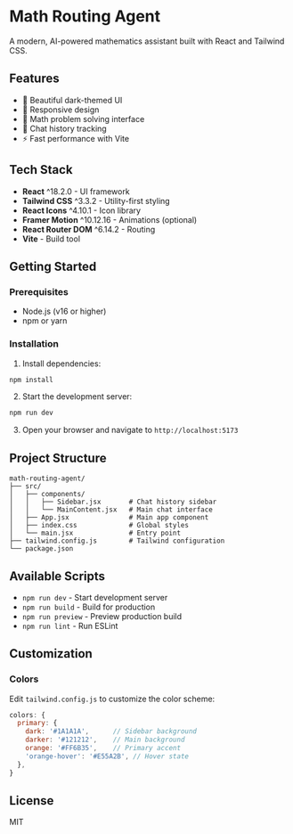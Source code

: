 # Math Routing Agent

A modern, AI-powered mathematics assistant built with React and Tailwind CSS.

## Features

- 🎨 Beautiful dark-themed UI
- 📱 Responsive design
- 🧮 Math problem solving interface
- 💬 Chat history tracking
- ⚡ Fast performance with Vite

## Tech Stack

- **React** ^18.2.0 - UI framework
- **Tailwind CSS** ^3.3.2 - Utility-first styling
- **React Icons** ^4.10.1 - Icon library
- **Framer Motion** ^10.12.16 - Animations (optional)
- **React Router DOM** ^6.14.2 - Routing
- **Vite** - Build tool

## Getting Started

### Prerequisites

- Node.js (v16 or higher)
- npm or yarn

### Installation

1. Install dependencies:
```bash
npm install
```

2. Start the development server:
```bash
npm run dev
```

3. Open your browser and navigate to `http://localhost:5173`

## Project Structure

```
math-routing-agent/
├── src/
│   ├── components/
│   │   ├── Sidebar.jsx       # Chat history sidebar
│   │   └── MainContent.jsx   # Main chat interface
│   ├── App.jsx               # Main app component
│   ├── index.css             # Global styles
│   └── main.jsx              # Entry point
├── tailwind.config.js        # Tailwind configuration
└── package.json
```

## Available Scripts

- `npm run dev` - Start development server
- `npm run build` - Build for production
- `npm run preview` - Preview production build
- `npm run lint` - Run ESLint

## Customization

### Colors

Edit `tailwind.config.js` to customize the color scheme:

```javascript
colors: {
  primary: {
    dark: '#1A1A1A',      // Sidebar background
    darker: '#121212',    // Main background
    orange: '#FF6B35',    // Primary accent
    'orange-hover': '#E55A2B', // Hover state
  },
}
```

## License

MIT
